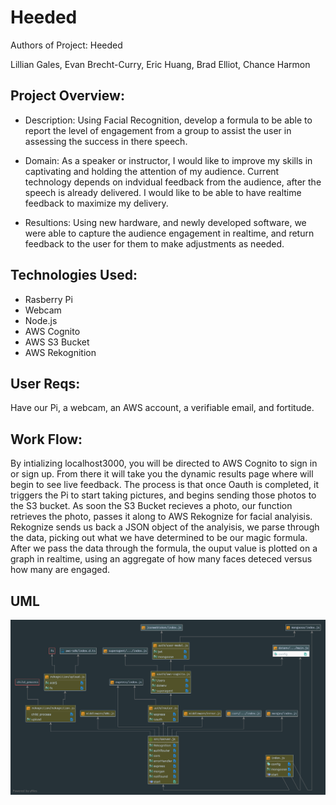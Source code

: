 # Heeded

Authors of Project: Heeded

Lillian Gales, Evan Brecht-Curry, Eric Huang, Brad Elliot, Chance Harmon

## Project Overview:

* Description: Using Facial Recognition, develop a formula to be able to report the level of engagement from a group to assist the user in assessing the success in there speech.

* Domain: As a speaker or instructor, I would like to improve my skills in captivating and holding the attention of my audience. Current technology depends on indvidual feedback from the audience, after the speech is already delivered. I would like to be able to have realtime feedback to maximize my delivery.

* Resultions: Using new hardware, and newly developed software, we were able to capture the audience engagement in realtime, and return feedback to the user for them to make adjustments as needed.

## Technologies Used:
* Rasberry Pi
* Webcam
* Node.js
* AWS Cognito
* AWS S3 Bucket
* AWS Rekognition

## User Reqs:
Have our Pi, a webcam, an AWS account, a verifiable email, and fortitude.

## Work Flow:
By intializing localhost3000, you will be directed to AWS Cognito to sign in or sign up. From there it will take you the dynamic results page where will begin to see live feedback. The process is that once Oauth is completed, it triggers the Pi to start taking pictures, and begins sending those photos to the S3 bucket. As soon the S3 Bucket recieves a photo, our function retrieves the photo, passes it along to AWS Rekognize for facial analyisis. Rekognize sends us back a JSON object of the analyisis, we parse through the data, picking out what we have determined to be our magic formula. After we pass the data through the formula, the ouput value is plotted on a graph in realtime, using an aggregate of how many faces deteced versus how many are engaged.

 ## UML
![UML](uml.png)


